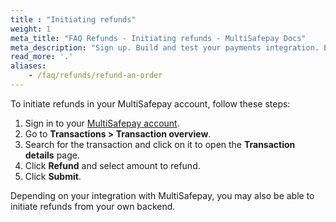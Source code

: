 ```yaml
---
title : "Initiating refunds"
weight: 1
meta_title: "FAQ Refunds - Initiating refunds - MultiSafepay Docs"
meta_description: "Sign up. Build and test your payments integration. Explore our products and services. Use our API Reference, SDKs, and wrappers. Get support."
read_more: '.'
aliases:
    - /faq/refunds/refund-an-order
---
```


To initiate refunds in your MultiSafepay account, follow these steps:

1. Sign in to your [MultiSafepay account](https://merchant.multisafepay.com).
2. Go to **Transactions > Transaction overview**.
3. Search for the transaction and click on it to open the **Transaction details** page.
4. Click **Refund** and select amount to refund.
5. Click **Submit**.

Depending on your integration with MultiSafepay, you may also be able to initiate refunds from your own backend.